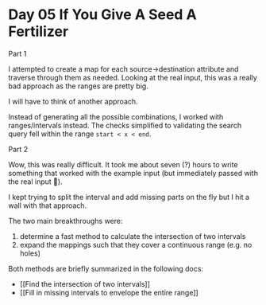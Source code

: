 # Day 05 If You Give A Seed A Fertilizer

Part 1

I attempted to create a map for each source->destination attribute and traverse through them as needed. Looking at the real input, this was a really bad approach as the ranges are pretty big.

I will have to think of another approach.

Instead of generating all the possible combinations, I worked with ranges/intervals instead. The checks simplified to validating the search query fell within the range `start < x < end`.

Part 2

Wow, this was really difficult. It took me about seven (?) hours to write something that worked with the example input (but immediately passed with the real input 💃).

I kept trying to split the interval and add missing parts on the fly but I hit a wall with that approach.

The two main breakthroughs were:

1) determine a fast method to calculate the intersection of two intervals
2) expand the mappings such that they cover a continuous range (e.g. no holes)

Both methods are briefly summarized in the following docs:

- [[Find the intersection of two intervals]]
- [[Fill in missing intervals to envelope the entire range]]
